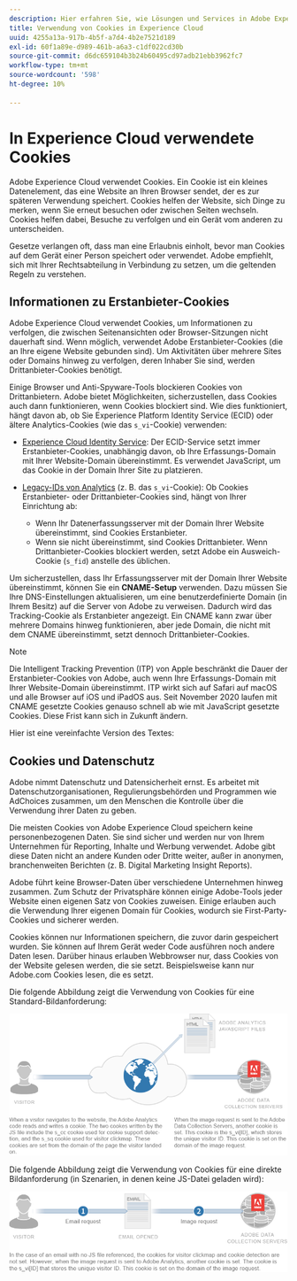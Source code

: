 ```yaml
---
description: Hier erfahren Sie, wie Lösungen und Services in Adobe Experience Cloud Cookies verwenden.
title: Verwendung von Cookies in Experience Cloud
uuid: 4255a13a-917b-4b5f-a7d4-4b2e7521d189
exl-id: 60f1a89e-d989-461b-a6a3-c1df022cd30b
source-git-commit: d6dc659104b3b24b60495cd97adb21ebb3962fc7
workflow-type: tm+mt
source-wordcount: '598'
ht-degree: 10%

---
```


# In Experience Cloud verwendete Cookies

Adobe Experience Cloud verwendet Cookies. Ein Cookie ist ein kleines Datenelement, das eine Website an Ihren Browser sendet, der es zur späteren Verwendung speichert. Cookies helfen der Website, sich Dinge zu merken, wenn Sie erneut besuchen oder zwischen Seiten wechseln. Cookies helfen dabei, Besuche zu verfolgen und ein Gerät vom anderen zu unterscheiden.

Gesetze verlangen oft, dass man eine Erlaubnis einholt, bevor man Cookies auf dem Gerät einer Person speichert oder verwendet. Adobe empfiehlt, sich mit Ihrer Rechtsabteilung in Verbindung zu setzen, um die geltenden Regeln zu verstehen.

## Informationen zu Erstanbieter-Cookies

Adobe Experience Cloud verwendet Cookies, um Informationen zu verfolgen, die zwischen Seitenansichten oder Browser-Sitzungen nicht dauerhaft sind. Wenn möglich, verwendet Adobe Erstanbieter-Cookies (die an Ihre eigene Website gebunden sind). Um Aktivitäten über mehrere Sites oder Domains hinweg zu verfolgen, deren Inhaber Sie sind, werden Drittanbieter-Cookies benötigt.

Einige Browser und Anti-Spyware-Tools blockieren Cookies von Drittanbietern. Adobe bietet Möglichkeiten, sicherzustellen, dass Cookies auch dann funktionieren, wenn Cookies blockiert sind. Wie dies funktioniert, hängt davon ab, ob Sie Experience Platform Identity Service (ECID) oder ältere Analytics-Cookies (wie das `s_vi`-Cookie) verwenden:

* [Experience Cloud Identity Service](https://experienceleague.adobe.com/de/docs/id-service/using/intro/overview): Der ECID-Service setzt immer Erstanbieter-Cookies, unabhängig davon, ob Ihre Erfassungs-Domain mit Ihrer Website-Domain übereinstimmt. Es verwendet JavaScript, um das Cookie in der Domain Ihrer Site zu platzieren.

* [Legacy-IDs von Analytics](analytics.md) (z. B. das `s_vi`-Cookie): Ob Cookies Erstanbieter- oder Drittanbieter-Cookies sind, hängt von Ihrer Einrichtung ab:

   * Wenn Ihr Datenerfassungsserver mit der Domain Ihrer Website übereinstimmt, sind Cookies Erstanbieter.
   * Wenn sie nicht übereinstimmt, sind Cookies Drittanbieter. Wenn Drittanbieter-Cookies blockiert werden, setzt Adobe ein Ausweich-Cookie (`s_fid`) anstelle des üblichen.

Um sicherzustellen, dass Ihr Erfassungsserver mit der Domain Ihrer Website übereinstimmt, können Sie ein **CNAME-Setup** verwenden. Dazu müssen Sie Ihre DNS-Einstellungen aktualisieren, um eine benutzerdefinierte Domain (in Ihrem Besitz) auf die Server von Adobe zu verweisen. Dadurch wird das Tracking-Cookie als Erstanbieter angezeigt. Ein CNAME kann zwar über mehrere Domains hinweg funktionieren, aber jede Domain, die nicht mit dem CNAME übereinstimmt, setzt dennoch Drittanbieter-Cookies.

>[!NOTE]
>
>Die Intelligent Tracking Prevention (ITP) von Apple beschränkt die Dauer der Erstanbieter-Cookies von Adobe, auch wenn Ihre Erfassungs-Domain mit Ihrer Website-Domain übereinstimmt. ITP wirkt sich auf Safari auf macOS und alle Browser auf iOS und iPadOS aus. Seit November 2020 laufen mit CNAME gesetzte Cookies genauso schnell ab wie mit JavaScript gesetzte Cookies. Diese Frist kann sich in Zukunft ändern.

Hier ist eine vereinfachte Version des Textes:

## Cookies und Datenschutz

Adobe nimmt Datenschutz und Datensicherheit ernst. Es arbeitet mit Datenschutzorganisationen, Regulierungsbehörden und Programmen wie AdChoices zusammen, um den Menschen die Kontrolle über die Verwendung ihrer Daten zu geben.

Die meisten Cookies von Adobe Experience Cloud speichern keine personenbezogenen Daten. Sie sind sicher und werden nur von Ihrem Unternehmen für Reporting, Inhalte und Werbung verwendet. Adobe gibt diese Daten nicht an andere Kunden oder Dritte weiter, außer in anonymen, branchenweiten Berichten (z. B. Digital Marketing Insight Reports).

Adobe führt keine Browser-Daten über verschiedene Unternehmen hinweg zusammen. Zum Schutz der Privatsphäre können einige Adobe-Tools jeder Website einen eigenen Satz von Cookies zuweisen. Einige erlauben auch die Verwendung Ihrer eigenen Domain für Cookies, wodurch sie First-Party-Cookies und sicherer werden.

Cookies können nur Informationen speichern, die zuvor darin gespeichert wurden. Sie können auf Ihrem Gerät weder Code ausführen noch andere Daten lesen. Darüber hinaus erlauben Webbrowser nur, dass Cookies von der Website gelesen werden, die sie setzt. Beispielsweise kann nur Adobe.com Cookies lesen, die es setzt.

Die folgende Abbildung zeigt die Verwendung von Cookies für eine Standard-Bildanforderung:

![Verwendung von Cookies für eine Standardbildanforderung](assets/CookiesProcessGraphic-01.png)

Die folgende Abbildung zeigt die Verwendung von Cookies für eine direkte Bildanforderung (in Szenarien, in denen keine JS-Datei geladen wird):

![Cookie-Nutzung für eine direkte Bildanforderung](assets/CookiesProcessGraphic2.png)
